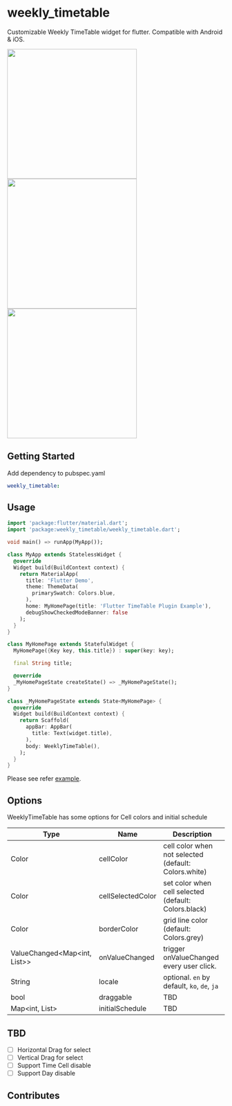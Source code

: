 # weekly_timetable

Customizable Weekly TimeTable widget for flutter. Compatible with Android & iOS.

<img src="https://user-images.githubusercontent.com/1451365/70038838-47470500-15fc-11ea-8f9e-c7c7a222a24b.png" width="300px">
<img src="https://user-images.githubusercontent.com/1451365/70038836-47470500-15fc-11ea-86d9-2ad17b54589f.png" width="300px">
<img src="https://user-images.githubusercontent.com/1451365/70038833-47470500-15fc-11ea-91c6-fce5cc800045.png" width="300px">

## Getting Started

Add dependency to pubspec.yaml

```yaml
weekly_timetable:
```


## Usage

```dart
import 'package:flutter/material.dart';
import 'package:weekly_timetable/weekly_timetable.dart';

void main() => runApp(MyApp());

class MyApp extends StatelessWidget {
  @override
  Widget build(BuildContext context) {
    return MaterialApp(
      title: 'Flutter Demo',
      theme: ThemeData(
        primarySwatch: Colors.blue,
      ),
      home: MyHomePage(title: 'Flutter TimeTable Plugin Example'),
      debugShowCheckedModeBanner: false
    );
  }
}

class MyHomePage extends StatefulWidget {
  MyHomePage({Key key, this.title}) : super(key: key);

  final String title;

  @override
  _MyHomePageState createState() => _MyHomePageState();
}

class _MyHomePageState extends State<MyHomePage> {
  @override
  Widget build(BuildContext context) {
    return Scaffold(
      appBar: AppBar(
        title: Text(widget.title),
      ),
      body: WeeklyTimeTable(),
    );
  }
}
```


Please see refer [example](./example).


## Options

WeeklyTimeTable has some options for Cell colors and initial schedule

| Type                | Name              | Description                                          |
|---------------------|-------------------|------------------------------------------------------|
| Color               | cellColor         | cell color when not selected (default: Colors.white) |
| Color               | cellSelectedColor | set color when cell selected (default: Colors.black) |
| Color               | borderColor       | grid line color (default: Colors.grey)               |
| ValueChanged<Map<int, List<int>>>        | onValueChanged    | trigger onValueChanged every user click.             |
  | String            | locale            | optional. `en` by default, `ko`, `de`, `ja`          |
| bool                | draggable         | TBD                                                  |
| Map<int, List<int>> | initialSchedule   | TBD                                                  |


## TBD

- [ ] Horizontal Drag for select
- [ ] Vertical Drag for select
- [ ] Support Time Cell disable
- [ ] Support Day disable

## Contributes
